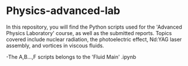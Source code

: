 # Physics-advanced-lab
In this repository, you will find the Python scripts used for the 'Advanced Physics Laboratory' course, as well as the submitted reports. Topics covered include nuclear radiation, the photoelectric effect, Nd:YAG laser assembly, and vortices in viscous fluids.

-The A,B...,F scripts belongs to the 'Fluid Main' .ipynb




